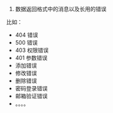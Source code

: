 1. 数据返回格式中的消息以及长用的错误

比如：

+ 404 错误
+ 500 错误
+ 403 权限错误
+ 401 参数错误
+ 添加错误
+ 修改错误
+ 删除错误
+ 密码登录错误
+ 邮箱验证错误
+ 。。。。